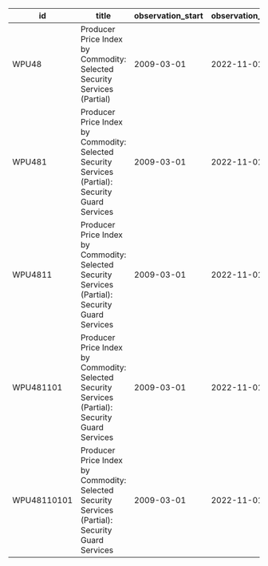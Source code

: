 | id          | title                                                                                            | observation_start   | observation_end   |
|-------------|--------------------------------------------------------------------------------------------------|---------------------|-------------------|
| WPU48       | Producer Price Index by Commodity: Selected Security Services (Partial)                          | 2009-03-01          | 2022-11-01        |
| WPU481      | Producer Price Index by Commodity: Selected Security Services (Partial): Security Guard Services | 2009-03-01          | 2022-11-01        |
| WPU4811     | Producer Price Index by Commodity: Selected Security Services (Partial): Security Guard Services | 2009-03-01          | 2022-11-01        |
| WPU481101   | Producer Price Index by Commodity: Selected Security Services (Partial): Security Guard Services | 2009-03-01          | 2022-11-01        |
| WPU48110101 | Producer Price Index by Commodity: Selected Security Services (Partial): Security Guard Services | 2009-03-01          | 2022-11-01        |